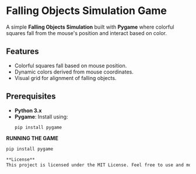 # Falling Objects Simulation Game

A simple **Falling Objects Simulation** built with **Pygame** where colorful squares fall from the mouse's position and interact based on color.

## Features
- Colorful squares fall based on mouse position.
- Dynamic colors derived from mouse coordinates.
- Visual grid for alignment of falling objects.

## Prerequisites
- **Python 3.x**
- **Pygame**: Install using:
  ```bash
  pip install pygame

**RUNNING THE GAME**
  ```bash
  pip install pygame

**License**
This project is licensed under the MIT License. Feel free to use and modify
